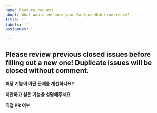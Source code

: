 ```yaml
---
name: Feature request
about: What would enhance your BaekjoonHub experience?
title: ''
labels: ''
assignees: ''

---
```


## Please review previous closed issues before filling out a new one! Duplicate issues will be closed without comment.

**해당 기능이 어떤 문제를 개선하나요?**</br>
<!-- 구체적으로 적어주신다면 검토에 많은 도움이 됩니다 -->

**제안하고 싶은 기능을 설명해주세요**</br>
<!-- 생각하시는 기능의 요약을 알려주세요! (예. 적용 플랫폼[백준, 프로그래머스], 예시, 스크린샷, 벤치마킹 대상 등) -->

**직접 PR 여부**</br>
<!-- 직접 PR을 날리고 싶다면 'YES', 다른 사람이 개선해줬으면 한다면 'NO'를 기입해주세요. -->
